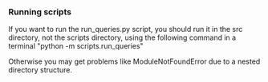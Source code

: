 ### Running scripts

If you want to run the run_queries.py script, you should run it in the src directory, not the scripts directory, using the following command in a terminal "python -m scripts.run_queries"

Otherwise you may get problems like ModuleNotFoundError due to a nested directory structure.